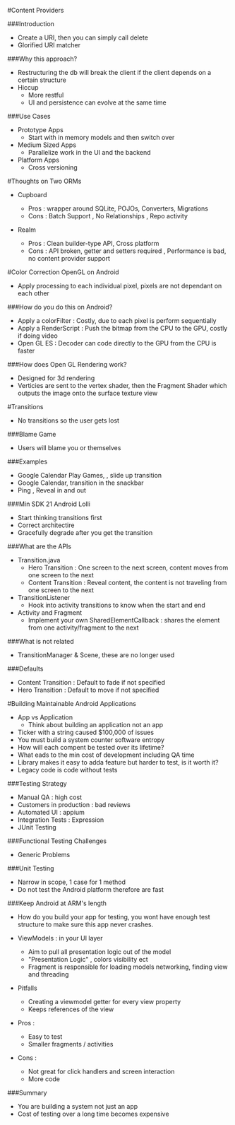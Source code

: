 #Content Providers

###Introduction

- Create a URI, then you can simply call delete
- Glorified URI matcher

###Why this approach?

- Restructuring the db will break the client if the client depends on a certain structure
- Hiccup
	- More restful
	- UI and persistence can evolve at the same time

###Use Cases

- Prototype Apps
	- Start with in memory models and then switch over
- Medium Sized Apps
	- Parallelize work in the UI and the backend
- Platform Apps
	- Cross versioning

#Thoughts on Two ORMs

- Cupboard
	- Pros : wrapper around SQLite, POJOs, Converters, Migrations
	- Cons : Batch Support , No Relationships , Repo activity

- Realm
	- Pros : Clean builder-type API, Cross platform
	- Cons : API broken, getter and setters required , Performance is bad, no content provider support

#Color Correction OpenGL on Android
- Apply processing to each individual pixel, pixels are not dependant on each other

###How do you do this on Android?
- Apply a colorFilter : Costly, due to each pixel is perform sequentially
- Apply a RenderScript : Push the bitmap from the CPU to the GPU, costly if doing video
- Open GL ES : Decoder can code directly to the GPU from the CPU is faster

###How does Open GL Rendering work?
- Designed for 3d rendering
- Verticies are sent to the vertex shader, then the Fragment Shader which outputs the image onto the surface texture view

#Transitions
- No transitions so the user gets lost

###Blame Game
- Users will blame you or themselves

###Examples
- Google Calendar Play Games, , slide up transition
- Google Calendar, transition in the snackbar
- Ping , Reveal in and out

###Min SDK 21 Android Lolli
- Start thinking transitions first
- Correct architectire
- Gracefully degrade after you get the transition

###What are the APIs
- Transition.java
	- Hero Transition : One screen to the next screen, content moves from one screen to the next
	- Content Transition : Reveal content, the content is not traveling from one screen to the next
- TransitionListener
	- Hook into activity transitions to know when the start and end
- Activity and Fragment
	- Implement your own SharedElementCallback : shares the element from one activity/fragment to the next

###What is not related
- TransitionManager & Scene, these are no longer used

###Defaults
- Content Transition : Default to fade if not specified
- Hero Transition : Default to move if not specified

#Building Maintainable Android Applications
- App vs Application
	- Think about building an application not an app
- Ticker with a string caused $100,000 of issues
- You must build a system counter software entropy
- How will each compent be tested over its lifetime?
- What eads to the min cost of development including QA time
- Library makes it easy to adda feature but harder to test, is it worth it?
- Legacy code is code without tests

###Testing Strategy

- Manual QA : high cost
- Customers in production : bad reviews
- Automated UI : appium
- Integration Tests : Expression
- JUnit Testing

###Functional Testing Challenges

- Generic Problems

###Unit Testing

- Narrow in scope, 1 case for 1 method
- Do not test the Android platform therefore are fast

###Keep Android at ARM's length

- How do you build your app for testing, you wont have enough test structure to make sure this app never crashes.
- ViewModels : in your UI layer
	- Aim to pull all presentation logic out of the model
	- "Presentation Logic" , colors visibility ect
	- Fragment is responsible for loading models networking, finding view and threading

- Pitfalls
	- Creating a viewmodel getter for every view property
	- Keeps references of the view
- Pros : 
	- Easy to test
	- Smaller fragments / activities
- Cons : 
	- Not great for click handlers and screen interaction
	- More code

###Summary
- You are building a system not just an app
- Cost of testing over a long time becomes expensive